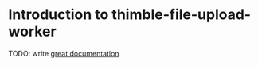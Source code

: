 # Introduction to thimble-file-upload-worker

TODO: write [great documentation](http://jacobian.org/writing/what-to-write/)
